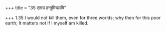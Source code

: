 +++
title = "35 एतान्न हन्तुमिच्छामि"

+++
1.35 I would not kill them, even for three worlds; why then for this
poor earth; It matters not if I myself am killed.
